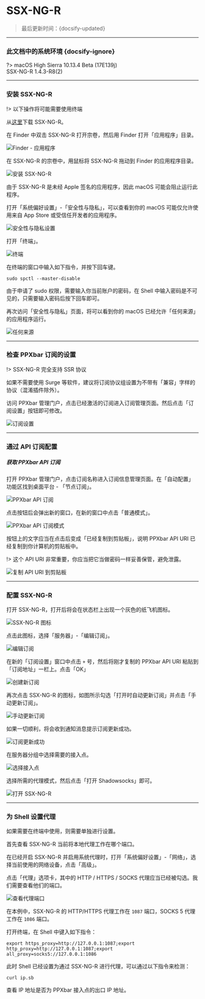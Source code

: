 # SSX-NG-R

> 最后更新时间：{docsify-updated}

---

### 此文档中的系统环境 {docsify-ignore}

?> macOS High Sierra 10.13.4 Beta (17E139j)  
SSX-NG-R 1.4.3-R8(2)

---

### 安装 SSX-NG-R

!> 以下操作将可能需要使用终端

从[这里](https://cdn.rixcloud.io/download/ShadowsocksX-NG-R8.dmg)下载 SSX-NG-R。

在 Finder 中双击 SSX-NG-R 打开宗卷，然后用 Finder 打开「应用程序」目录。

![Finder - 应用程序](https://rixcloud-1255365801.file.myqcloud.com/image/pe26t.png)

在 SSX-NG-R 的宗卷中，用鼠标将 SSX-NG-R 拖动到 Finder 的应用程序目录。

![安装 SSX-NG-R](https://rixcloud-1255365801.file.myqcloud.com/image/ec6iv.png)

由于 SSX-NG-R 是未经 Apple 签名的应用程序，因此 macOS 可能会阻止运行此程序。

打开「系统偏好设置」-「安全性与隐私」，可以查看到你的 macOS 可能仅允许使用来自 App Store 或受信任开发者的应用程序。

![安全性与隐私设置](https://rixcloud-1255365801.file.myqcloud.com/image/jfntg.png)

打开「终端」。

![终端](https://rixcloud-1255365801.file.myqcloud.com/image/qigzs.png)

在终端的窗口中输入如下指令，并按下回车键。

```
sudo spctl --master-disable
```

由于申请了 sudo 权限，需要输入你当前账户的密码，在 Shell 中输入密码是不可见的，只需要输入密码后按下回车即可。

再次访问「安全性与隐私」页面，将可以看到你的 macOS 已经允许「任何来源」的应用程序运行。

![任何来源](https://rixcloud-1255365801.file.myqcloud.com/image/jgkvg.png)

---

### 检查 PPXbar 订阅的设置

!> SSX-NG-R 完全支持 SSR 协议

如果不需要使用 Surge 等软件，建议将订阅协议组设置为不带有「兼容」字样的协议（混淆插件除外）。

访问 PPXbar 管理门户，点击已经激活的订阅进入订阅管理页面。然后点击「订阅设置」按钮即可修改。

![订阅设置](https://rixcloud-1255365801.file.myqcloud.com/image/8plkh.png)

---

### 通过 API 订阅配置

##### 获取 PPXbar API 订阅

打开 PPXbar 管理门户，点击订阅名称进入订阅信息管理页面。在「自动配置」功能区找到桌面平台 - 「节点订阅」。

![PPXbar API 订阅](https://rixcloud-1255365801.file.myqcloud.com/image/6tib7.png)

点击按钮后会弹出新的窗口，在新的窗口中点击「普通模式」。

![PPXbar API 订阅模式](https://rixcloud-1255365801.file.myqcloud.com/image/p467g.png)

按钮上的文字应当在点击后变成「已经复制到剪贴板」，说明 PPXbar API URI 已经复制到你计算机的剪贴板中。

!> 这个 API URI 非常重要，你应当把它当做密码一样妥善保管，避免泄露。

![复制 API URI 到剪贴板](https://rixcloud-1255365801.file.myqcloud.com/image/kh4at.png)

---

### 配置 SSX-NG-R

打开 SSX-NG-R，打开后将会在状态栏上出现一个灰色的纸飞机图标。

![SSX-NG-R 图标](https://rixcloud-1255365801.file.myqcloud.com/image/vkzcr.png)

点击此图标，选择「服务器」-「编辑订阅」。

![编辑订阅](https://rixcloud-1255365801.file.myqcloud.com/image/hv053.png)

在新的「订阅设置」窗口中点击 `+` 号，然后将刚才复制的 PPXbar API URI 粘贴到「订阅地址」一栏上。点击「OK」

![创建新订阅](https://rixcloud-1255365801.file.myqcloud.com/image/lgpdu.png)

再次点击 SSX-NG-R 的图标，如图所示勾选「打开时自动更新订阅」并点击「手动更新订阅」。

![手动更新订阅](https://rixcloud-1255365801.file.myqcloud.com/image/yv6nz.png)

如果一切顺利，将会收到通知消息提示订阅更新成功。

![订阅更新成功](https://rixcloud-1255365801.file.myqcloud.com/image/k46yv.png)

在服务器分组中选择需要的接入点。

![选择接入点](https://rixcloud-1255365801.file.myqcloud.com/image/stlsx.png)

选择所需的代理模式，然后点击「打开 Shadowsocks」即可。

![打开 SSX-NG-R](https://rixcloud-1255365801.file.myqcloud.com/image/i3a48.png)

---

### 为 Shell 设置代理

如果需要在终端中使用，则需要单独进行设置。

首先查看 SSX-NG-R 当前将本地代理工作在哪个端口。

在已经开启 SSX-NG-R 并启用系统代理时，打开「系统偏好设置」-「网络」，选择当前使用的网络设备，点击「高级」。

点击「代理」选项卡，其中的 HTTP / HTTPS / SOCKS 代理应当已经被勾选。我们需要查看他们的端口。

![查看代理端口](https://rixcloud-1255365801.file.myqcloud.com/image/5geaj.png)

在本例中，SSX-NG-R 的 HTTP/HTTPS 代理工作在 `1087` 端口，SOCKS 5 代理工作在 `1086` 端口。

打开终端，在 Shell 中键入如下指令：

```
export https_proxy=http://127.0.0.1:1087;export http_proxy=http://127.0.0.1:1087;export all_proxy=socks5://127.0.0.1:1086
```

此时 Shell 已经设置为通过 SSX-NG-R 进行代理，可以通过以下指令来检测：

```
curl ip.sb
```

查看 IP 地址是否为 PPXbar 接入点的出口 IP 地址。

